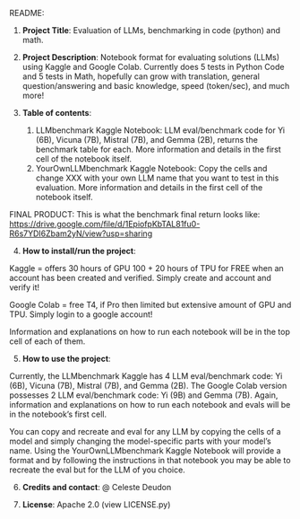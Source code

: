 README: 

1. **Project Title**: Evaluation of LLMs, benchmarking in code (python) and math. 



2. **Project Description**: 
Notebook format for evaluating solutions (LLMs) using Kaggle and Google Colab. Currently does 5 tests in Python Code and 5 tests in Math, hopefully can grow with translation, general question/answering and basic knowledge, speed (token/sec), and much more! 



3. **Table of contents**:

	1) LLMbenchmark Kaggle Notebook: LLM eval/benchmark code for Yi (6B), Vicuna (7B), Mistral (7B), and Gemma (2B), returns the benchmark table for each. More information and details in the first cell of the notebook itself. 
	2) YourOwnLLMbenchmark Kaggle Notebook: Copy the cells and change XXX with your own LLM name that you want to test in this evaluation. More information and details in the first cell of the notebook itself. 

FINAL PRODUCT: This is what the benchmark final return looks like:
https://drive.google.com/file/d/1EpiofpKbTAL81fu0-R6s7YDI6Zbam2yN/view?usp=sharing


4) **How to install/run the project**:

Kaggle = offers 30 hours of GPU 100 + 20 hours of TPU for FREE when an account has been created and verified. Simply create and account and verify it! 

Google Colab = free T4, if Pro then limited but extensive amount of GPU and TPU. Simply login to a google account!

Information and explanations on how to run each notebook will be in the top cell of each of them. 



5) **How to use the project**:

Currently, the LLMbenchmark Kaggle has 4 LLM eval/benchmark code: Yi (6B), Vicuna (7B), Mistral (7B), and Gemma (2B). The Google Colab version possesses 2 LLM eval/benchmark code: Yi (9B) and Gemma (7B). Again, information and explanations on how to run each notebook and evals will be in the notebook’s first cell. 

You can copy and recreate and eval for any LLM by copying the cells of a model and simply changing the model-specific parts with your model’s name. Using the YourOwnLLMbenchmark Kaggle Notebook will provide a format and by following the instructions in that notebook you may be able to recreate the eval but for the LLM of you choice. 



6) **Credits and contact**: 
@ Celeste Deudon 



7) **License**: Apache 2.0 (view LICENSE.py)

